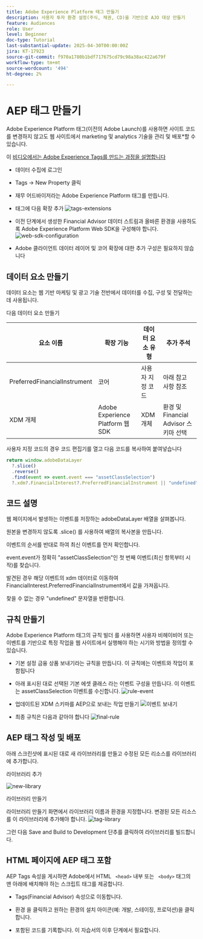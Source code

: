 ```yaml
---
title: Adobe Experience Platform 태그 만들기
description: 사용자 투자 환경 설정(주식, 채권, CD)을 기반으로 AJO 대상 만들기
feature: Audiences
role: User
level: Beginner
doc-type: Tutorial
last-substantial-update: 2025-04-30T00:00:00Z
jira: KT-17923
source-git-commit: f970a1780b1bdf717675cd79c98a38ac422a679f
workflow-type: tm+mt
source-wordcount: '494'
ht-degree: 2%

---
```



# AEP 태그 만들기

Adobe Experience Platform 태그(이전의 Adobe Launch)를 사용하면 사이트 코드를 변경하지 않고도 웹 사이트에서 marketing 및 analytics 기술을 관리 및 배포*할 수 있습니다.

이 [비디오에서는 Adobe Experience Tags를 만드는 과정을 설명합니다](https://experienceleague.adobe.com/ko/playlists/experience-platform-get-started-with-tags)

* 데이터 수집에 로그인
* Tags -> New Property 클릭
* 재무 어드바이저라는 Adobe Experience Platform 태그를 만듭니다.

* 태그에 다음 확장 추가
  ![tags-extensions](assets/tags-extensions.png)

* 이전 단계에서 생성한 Financial Advisor 데이터 스트림과 올바른 환경을 사용하도록 Adobe Experience Platform Web SDK을 구성해야 합니다.
  ![web-sdk-configuration](assets/web-sdk-configuration.png)

* Adobe 클라이언트 데이터 레이어 및 코어 확장에 대한 추가 구성은 필요하지 않습니다

## 데이터 요소 만들기

데이터 요소는 웹 기반 마케팅 및 광고 기술 전반에서 데이터를 수집, 구성 및 전달하는 데 사용됩니다.

다음 데이터 요소 만들기

| 요소 이름 | 확장 기능 | 데이터 요소 유형 | 추가 주석 |
|------------------------------|-----------------------------------|-------------------|------------------------------------------------------------------------------------------------------------------------------------------------------------------|
| PreferredFinancialInstrument | 코어 | 사용자 지정 코드 | 아래 참고 사항 참조 |
| XDM 개체 | Adobe Experience Platform 웹 SDK | XDM 개체 | 환경 및 Financial Advisor 스키마 선택 |


사용자 지정 코드의 경우 코드 편집기를 열고 다음 코드를 복사하여 붙여넣습니다

```javascript
return window.adobeDataLayer
  ?.slice()
  .reverse()
  .find(event => event.event === "assetClassSelection")
  ?.xdm?.FinancialInterest?.PreferredFinancialInstrument || "undefined";
```

## 코드 설명

웹 페이지에서 발생하는 이벤트를 저장하는 adobeDataLayer 배열을 살펴봅니다.

원본을 변경하지 않도록 .slice() 를 사용하여 배열의 복사본을 만듭니다.

이벤트의 순서를 반대로 하여 최신 이벤트를 먼저 확인합니다.

event.event가 정확히 &quot;assetClassSelection&quot;인 첫 번째 이벤트(최신 항목부터 시작)를 찾습니다.

발견된 경우 해당 이벤트의 xdm 데이터로 이동하여 FinancialInterest.PreferredFinancialInstrument에서 값을 가져옵니다.

찾을 수 없는 경우 &quot;undefined&quot; 문자열을 반환합니다.



## 규칙 만들기

Adobe Experience Platform 태그의 규칙 빌더 를 사용하면 사용자 비헤이비어 또는 이벤트를 기반으로 특정 작업을 웹 사이트에서 실행해야 하는 시기와 방법을 정의할 수 있습니다.

* 기본 설정 금융 상품 보내기라는 규칙을 만듭니다. 이 규칙에는 이벤트와 작업이 포함됩니다


* 아래 표시된 대로 선택된 기본 에셋 클래스 라는 이벤트 구성을 만듭니다. 이 이벤트는 assetClassSelection 이벤트를 수신합니다.
  ![rule-event](assets/rule-event.png)


* 업데이트된 XDM 스키마를 AEP으로 보내는 작업 만들기
  ![이벤트 보내기](assets/rule-send-event.png)

* 최종 규칙은 다음과 같아야 합니다
  ![final-rule](assets/final-rule.png)

## AEP 태그 작성 및 배포


아래 스크린샷에 표시된 대로 새 라이브러리를 만들고 수정된 모든 리소스를 라이브러리에 추가합니다.

라이브러리 추가

![new-library](assets/tag-add-library.png)

라이브러리 만들기

라이브러리 만들기 화면에서 라이브러리 이름과 환경을 지정합니다.
변경된 모든 리소스를 이 라이브러리에 추가해야 합니다.
![tag-library](assets/tag-build-library.png)

그런 다음 Save and Build to Development 단추를 클릭하여 라이브러리를 빌드합니다.

## HTML 페이지에 AEP 태그 포함

AEP Tags 속성을 게시하면 Adobe에서 HTML ``` <head>``` 내부 또는 ``` <body>``` 태그의 맨 아래에 배치해야 하는 스크립트 태그를 제공합니다.

* Tags(Financial Advisor) 속성으로 이동합니다.

* 환경 을 클릭하고 원하는 환경의 설치 아이콘(예: 개발, 스테이징, 프로덕션)을 클릭합니다.

* 포함된 코드를 기록합니다. 이 자습서의 이후 단계에서 필요합니다.

